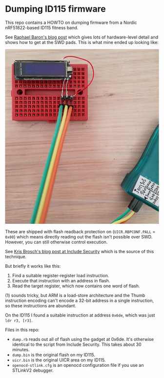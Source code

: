 Dumping ID115 firmware
======================

This repo contains a HOWTO on dumping firmware from a Nordic
nRF51822-based ID115 fitness band.

See [Raphael Baron's blog post](https://rbaron.net/blog/2018/05/27/Hacking-a-cheap-fitness-tracker-bracelet.html)
which gives lots of hardware-level detail and shows how to get at the
SWD pads.  This is what mine ended up looking like:

![An ID115 connected to SWD](https://raw.githubusercontent.com/ctz/id115-firmware-dump/master/id115-swd.jpg)

These are shipped with flash readback protection on (`UICR.RBPCONF.PALL`
= `0x00`) which means directly reading out the flash isn't possible over
SWD.  However, you can still otherwise control execution.

See [Kris Brosch's blog post at Include Security](http://blog.includesecurity.com/2015/11/NordicSemi-ARM-SoC-Firmware-dumping-technique.html)
which is the source of this technique.

But briefly it works like this:

1. Find a suitable register-register load instruction.
2. Execute that instruction with an address in flash.
3. Read the target register, which now contains one word of flash.

(1) sounds tricky, but ARM is a load-store architecture and the Thumb
instruction encoding can't encode a 32-bit address in a single instruction, so
these instructions are abundant.

On the ID115 I found a suitable instruction at address `0x6de`, which was just
`ldr r3, [r3]`.  

Files in this repo:

*  `dump.rb` reads out all of flash using the gadget at 0x6de.  It's otherwise
   identical to the script from Include Security.  This takes about 30 minutes.
*  `dump.bin` is the original flash on my ID115.
*  `uicr.bin` is the original UICR area on my ID115.
*  `openocd-stlink.cfg` is an openocd configuration file if you use an STLinkV2
   debugger.


